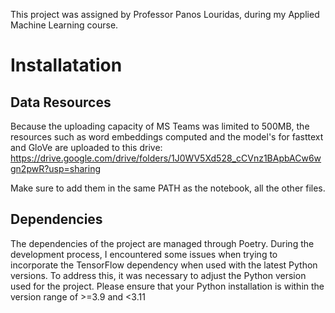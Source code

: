 This project was assigned by Professor Panos Louridas, during my Applied Machine Learning course.

# Installatation

## Data Resources

Because the uploading capacity of MS Teams was limited to 500MB,
the resources such as word embeddings computed and the model's for fasttext and
GloVe are uploaded to this drive:
https://drive.google.com/drive/folders/1J0WV5Xd528_cCVnz1BApbACw6wgn2pwR?usp=sharing

Make sure to add them in the same PATH as the notebook, all the other files.

## Dependencies

The dependencies of the project are managed through Poetry.
During the development process, I encountered some issues when trying to incorporate the TensorFlow dependency when used with the latest Python versions. To address this, it was necessary to adjust the Python version used for the project.
Please ensure that your Python installation is within the version range of >=3.9 and <3.11
